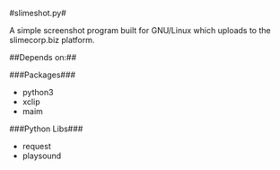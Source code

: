 #slimeshot.py#

A simple screenshot program built for GNU/Linux which uploads to the slimecorp.biz platform.

##Depends on:##

###Packages###
- python3
- xclip
- maim

###Python Libs###
- request
- playsound

